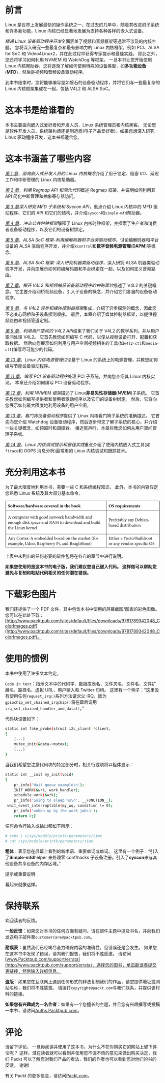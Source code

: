 # 前言

Linux 是世界上发展最快的操作系统之一，在过去的几年中，随着其改进的子系统和许多新功能，Linux 内核已经显著地发展为支持各种各样的嵌入式设备。

*精通 Linux 设备驱动程序开发*全面涵盖了视频和音频框架等通常不涉及的内核主题。 您将深入研究一些最复杂和最有影响力的 Linux 内核框架，例如 PCI、ALSA for SoC 和 Video4Linux2，并在此过程中获得专家提示和最佳实践。 除此之外，您还将学习如何利用 NVMEM 和 WatchDog 等框架。 一旦本书让您开始使用 Linux 内核帮助器，您将逐渐了解如何使用特殊的设备类型，如**多功能设备**(**MFD**)，然后是视频和音频设备驱动程序。

到本书结束时，您将能够编写坚如磐石的设备驱动程序，并将它们与一些最复杂的 Linux 内核框架集成在一起，包括 V4L2 和 ALSA SoC。

# 这本书是给谁看的

本书主要面向嵌入式爱好者和开发人员、Linux 系统管理员和内核黑客。 无论您是软件开发人员、系统架构师还是制造商(电子产品爱好者)，如果您想深入研究 Linux 驱动程序开发，这本书都适合您。

# 这本书涵盖了哪些内容

[*第 1 章*](01.html#_idTextAnchor015)，*面向嵌入式开发人员的 Linux 内核概念*介绍了用于锁定、阻塞 I/O、延迟工作和中断管理的 Linux 内核帮助器。

[*第 2 章*](02.html#_idTextAnchor030)，*利用 Regmap API 和简化代码*概述 Regmap 框架，并说明如何利用其 API 简化中断管理和抽象寄存器访问。

[*第 3 章*](03.html#_idTextAnchor039)*深入研究 MFD 子系统和 Syscon API*，重点介绍 Linux 内核中的 MFD 驱动程序、它们的 API 和它们的结构，并介绍`syscon`和`simple-mfd`帮助器。

[*第 4 章*](04.html#_idTextAnchor047)，*冲击公共时钟框架*解释了 Linux 内核时钟框架，并探索了生产者和消费者设备驱动程序，以及它们的设备树绑定。

[*第 5 章*](05.html#_idTextAnchor124)，*ALSA SoC 框架-利用编解码器和平台类驱动程序*，讨论编解码器和平台设备的 ALSA 驱动程序开发，并介绍`kcontrol`和**数字音频电源管理**(**DAPM**)等概念。

[*第 6 章*](06.html#_idTextAnchor204)，*ALSA SoC 框架-深入研究机器类驱动程序*，深入研究 ALSA 机器类驱动程序开发，并向您展示如何将编解码器和平台绑定在一起，以及如何定义音频路由。

[*第 7 章*](07.html#_idTextAnchor287)，*揭开 V4L2 和视频捕获设备驱动程序的神秘面纱*描述了 V4L2 的关键概念。 它主要介绍网桥视频设备，引入子设备的概念，并介绍它们各自的设备驱动程序。

[*第 8 章*](08.html#_idTextAnchor342)，*与 V4L2 异步和媒体控制器框架*集成，介绍了异步探测的概念，因此您不必关心网桥和子设备探测顺序。 最后，本章介绍了媒体控制器框架，以提供视频路由和视频管道定制。

[*第 9 章*](09.html#_idTextAnchor396)，*利用用户空间的 V4L2 API*结束了我们关于 V4L2 的教学系列，并从用户空间处理 V4L2。 它首先教您如何编写 C 代码，以便从视频设备打开、配置和获取数据。 然后向您展示如何利用与用户空间视频相关的工具(如`v4l2-ctl`和`media-ctl`)编写尽可能少的代码。

[*第 10 章*](10.html#_idTextAnchor455)，*Linux 内核电源管理*讨论基于 Linux 的系统上的电源管理，并教您如何编写节能设备驱动程序。

[*第 11 章*](11.html#_idTextAnchor519)，*编写 PCI 设备驱动程序*处理 PCI 子系统，并向您介绍其 Linux 内核实现。 本章还介绍如何编写 PCI 设备驱动程序。

[*第 12 章*](12.html#_idTextAnchor608)，*利用 NVMEM 框架*描述了 Linux**非易失性存储器**(**NVEM**)子系统。 它首先教您如何编写提供者和使用者驱动程序以及它们的设备树绑定。 然后，它将向您展示如何最大限度地利用设备的用户空间。

[*第 13 章*](13.html#_idTextAnchor633)，*看门狗设备驱动程序*提供了 Linux 内核看门狗子系统的准确描述。 它首先向您介绍 Watchdog 设备驱动程序，然后逐步带您了解子系统的核心，并介绍一些关键概念，如预超时和调控器。 接近尾声时，本章将教您如何从用户空间管理子系统。

[*第 14 章*](14.html#_idTextAnchor673)，*Linux 内核调试提示和最佳实践*重点介绍了使用内核嵌入式工具(如`ftrace`和 OOPS 消息分析)最常用的 Linux 内核调试和跟踪技术。

# 充分利用这本书

为了最大限度地利用本书，需要一些 C 和系统编程知识。 此外，本书的内容假定您熟悉 Linux 系统及其大部分基本命令。

![](img/Preface_Table.jpg)

上表中未列出的任何必要的软件包将在各自的章节中进行说明。

**如果您使用的是这本书的电子版，我们建议您自己键入代码。 这样做可以帮助您避免与复制和粘贴代码相关的任何潜在错误。**

# 下载彩色图片

我们还提供了一个 PDF 文件，其中包含本书中使用的屏幕截图/图表的彩色图像。 您可以在此处下载：[http://www.packtpub.com/sites/default/files/downloads/9781789342048_ColorImages.pdf](http://www.packtpub.com/sites/default/files/downloads/9781789342048_ColorImages.pdf)。

# 使用的惯例

本书中使用了许多文本约定。

`Code in text`：指示文本中的代码字、数据库表名、文件夹名、文件名、文件扩展名、路径名、虚拟 URL、用户输入和 Twitter 句柄。 这里有一个例子：“这里没有使用任何`request_irq()`系列方法请求父 IRQ，因为`gpiochip_set_chained_irqchip()`将在幕后调用`irq_set_chained_handler_and_data()`。”

代码块设置如下：

```sh
static int fake_probe(struct i2c_client *client,                       const struct i2c_device_id *id)
{
    [...]
    mutex_init(&data->mutex);
    [...]
}
```

当我们希望您注意代码块的特定部分时，相关行或项将以粗体显示：

```sh
static int __init my_init(void)
{
    pr_info('Wait queue example\n');
    INIT_WORK(&wrk, work_handler);
    schedule_work(&wrk);
    pr_info('Going to sleep %s\n', __FUNCTION__);
 wait_event_interruptible(my_wq, condition != 0);
    pr_info('woken up by the work job\n');
    return 0;}
```

任何命令行输入或输出都如下所示：

```sh
# echo 1 >/sys/module/printk/parameters/time
# cat /sys/module/printk/parameters/time
```

**粗体**：表示您在屏幕上看到的新术语、重要单词或单词。 这里有一个例子：“引入了**Simple-mfd**helper 来处理零 conf/hacks 子设备注册，引入了**syscon**来与其他设备共享设备的内存区域。”

提示或重要说明

看起来就像这样。

# 保持联系

欢迎读者的反馈。

**一般反馈**：如果您对本书的任何方面有疑问，请在邮件主题中提及书名，并向我们发送电子邮件至`customercare@packtpub.com`。

**勘误表**：虽然我们已经竭尽全力确保内容的准确性，但错误还是会发生。 如果您在这本书中发现了错误，请向我们报告，我们将不胜感激。 请访问[www.Packtpub.com/support/errata](http://www.packtpub.com/support/errata)，选择您的图书，单击勘误表提交表链接，然后输入详细信息。

**盗版**：如果您在互联网上遇到任何形式的非法复制我们的作品，请您提供地址或网站名称，我们将不胜感激。 请拨打`copyright@packt.com`与我们联系，并提供该材料的链接。

**如果您有兴趣成为一名作者**：如果有一个您擅长的主题，并且您有兴趣撰写或投稿一本书，请访问[Auths.Packtpub.com](http://authors.packtpub.com)。

# 评论

请留下评论。 一旦你阅读并使用了这本书，为什么不在你购买它的网站上留下评论呢？ 这样，潜在读者就可以看到并使用您不偏不倚的意见来做出购买决定，我们 Packt 可以了解您对我们产品的看法，我们的作者也可以看到您对他们的书的反馈。 谢谢!

有关 Packt 的更多信息，请访问[Packt.com](http://packt.com)。
